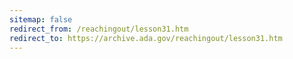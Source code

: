 ```yaml
---
sitemap: false 
redirect_from: /reachingout/lesson31.htm 
redirect_to: https://archive.ada.gov/reachingout/lesson31.htm 
---
```


